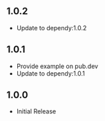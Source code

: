 ## 1.0.2

* Update to dependy:1.0.2

## 1.0.1

* Provide example on pub.dev
* Update to dependy:1.0.1

## 1.0.0

* Initial Release
